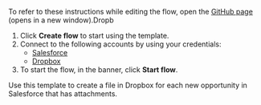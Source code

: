 To refer to these instructions while editing the flow, open the [GitHub page](https://github.com/ot4i/app-connect-templates/tree/master/resources/markdown/Create%20a%20file%20in%20Dropbox%20for%20each%20new%20opportunity%20in%20Salesforce%20that%20has%20attachments_instructions.md) (opens in a new window).Dropb
1. Click **Create flow** to start using the template.
2. Connect to the following accounts by using your credentials:
   - [Salesforce](https://www.ibm.com/docs/en/app-connect/containers_cd?topic=apps-salesforce)
   - [Dropbox](https://www.ibm.com/docs/en/app-connect/containers_cd?topic=apps-dropbox)
3. To start the flow, in the banner, click **Start flow**.


Use this template to create a file in Dropbox for each new opportunity in Salesforce that has attachments.






